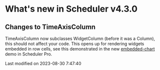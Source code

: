 # What's new in Scheduler v4.3.0

## Changes to TimeAxisColumn

TimeAxisColumn now subclasses WidgetColumn (before it was a Column), this should not affect your code. This opens up
for rendering widgets embedded in row cells, see this demonstrated in the new
[embedded-chart](https://bryntum.com/products/schedulerpro/examples/embedded-chart/) demo in Scheduler Pro.


<p class="last-modified">Last modified on 2023-08-30 7:47:40</p>